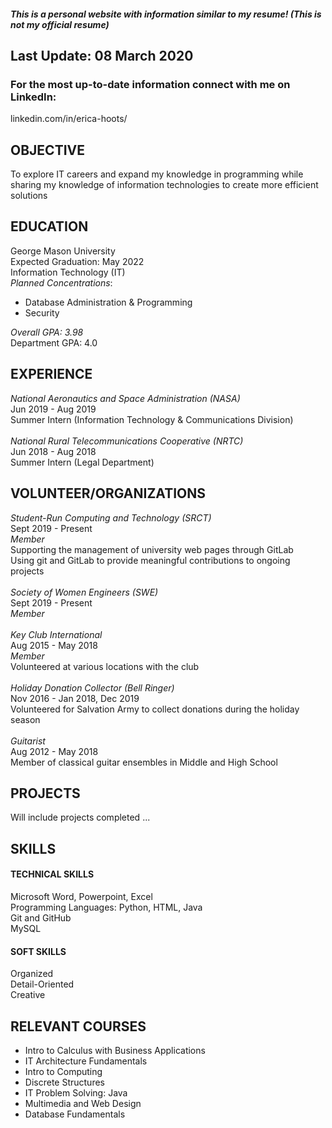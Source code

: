 ##### This is a personal website with information similar to my resume! (This is not my official resume)
## Last Update: 08 March 2020
### For the most up-to-date information connect with me on LinkedIn: 
linkedin.com/in/erica-hoots/

## OBJECTIVE
To explore IT careers and expand my knowledge in programming while sharing my knowledge of information technologies to create more efficient solutions
## EDUCATION
George Mason University<br> Expected Graduation: May 2022<br> Information Technology (IT)<br>
*Planned Concentrations*: 
+ Database Administration & Programming
+ Security<br>

*Overall GPA: 3.98*<br> Department GPA: 4.0<br>

## EXPERIENCE
*National Aeronautics and Space Administration (NASA)*<br> Jun 2019 - Aug 2019<br>
Summer Intern (Information Technology & Communications Division)<br><br>
*National Rural Telecommunications Cooperative (NRTC)*<br> Jun 2018 - Aug 2018<br> Summer Intern (Legal Department)<br>
## VOLUNTEER/ORGANIZATIONS
*Student-Run Computing and Technology (SRCT)*<br> Sept 2019 - Present<br> *Member*<br> Supporting the management of university web pages through GitLab<br> Using git and GitLab to provide meaningful contributions to ongoing projects<br><br> *Society of Women Engineers (SWE)*<br> Sept 2019 - Present<br> *Member*<br><br> *Key Club International*<br> Aug 2015 - May 2018<br> *Member*<br> Volunteered at various locations with the club<br><br> *Holiday Donation Collector (Bell Ringer)*<br> Nov 2016 - Jan 2018, Dec 2019<br> Volunteered for Salvation Army to collect donations during the holiday season<br><br> *Guitarist*<br> Aug 2012 - May 2018<br> Member of classical guitar ensembles in Middle and High School<br>	
## PROJECTS
Will include projects completed ...<br>
## SKILLS
#### TECHNICAL SKILLS
Microsoft Word, Powerpoint, Excel<br> Programming Languages: Python, HTML, Java<br> Git and GitHub<br>MySQL<br>
#### SOFT SKILLS
Organized<br> Detail-Oriented<br> Creative
## RELEVANT COURSES
+ Intro to Calculus with Business Applications<br> 
+ IT Architecture Fundamentals<br>
+ Intro to Computing<br> 
+ Discrete Structures<br>
+ IT Problem Solving: Java<br>
+ Multimedia and Web Design<br>
+ Database Fundamentals<br>








